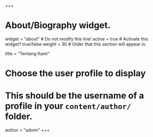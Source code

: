 +++
# About/Biography widget.
widget = "about"  # Do not modify this line!
active = true  # Activate this widget? true/false
weight = 30  # Order that this section will appear in.

title = "Tentang Kami"

# Choose the user profile to display
# This should be the username of a profile in your `content/author/` folder.
author = "admin"
+++
